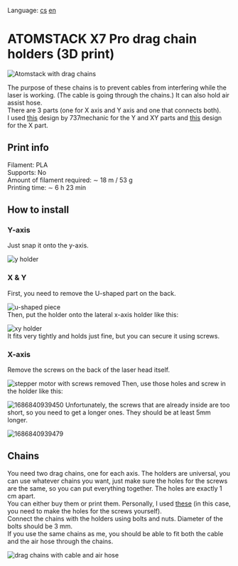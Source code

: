 Language:
[cs](https://github.com/pslib-cz/2022-p2a-mme-pppp-CernyDavid/blob/main/README.cs.md)
[en](https://github.com/pslib-cz/2022-p2a-mme-pppp-CernyDavid/blob/main/README.md)
# ATOMSTACK X7 Pro drag chain holders (3D print)
![Atomstack with drag chains](https://github.com/pslib-cz/2022-p2a-mme-pppp-CernyDavid/assets/91247706/0f663162-a7f2-4869-93f8-dbb17fe0bf4a)  
  
The purpose of these chains is to prevent cables from interfering while the laser is working. (The cable is going through the chains.) It can also hold air assist hose.  
There are 3 parts (one for X axis and Y axis and one that connects both).  
I used [this](https://www.thingiverse.com/thing:5506701) design by 737mechanic for the Y and XY parts and [this](https://www.thingiverse.com/thing:5274651) design for the X part.  
## Print info
Filament: PLA  
Supports: No  
Amount of filament required: ∼ 18 m / 53 g  
Printing time: ∼ 6 h 23 min  
## How to install
### Y-axis
Just snap it onto the y-axis.  
  
![y holder](https://github.com/pslib-cz/2022-p2a-mme-pppp-CernyDavid/assets/91247706/19cd7f9b-db28-4e09-91e9-0460d279e866)  
### X & Y
First, you need to remove the U-shaped part on the back.  
  
![u-shaped piece](https://github.com/pslib-cz/2022-p2a-mme-pppp-CernyDavid/assets/91247706/1950edec-6c18-42f8-af69-c58a0ef0ed18)  
Then, put the holder onto the lateral x-axis holder like this:
  
![xy holder](https://github.com/pslib-cz/2022-p2a-mme-pppp-CernyDavid/assets/91247706/42022466-dc88-43f6-997c-fa8b20e433a0)  
It fits very tightly and holds just fine, but you can secure it using screws.  
### X-axis  
Remove the screws on the back of the laser head itself.  

![stepper motor with screws removed](https://github.com/pslib-cz/2022-p2a-mme-pppp-CernyDavid/assets/91247706/b88a9b18-70dd-4eb1-a8fc-b6fa3c6a5303)
Then, use those holes and screw in the holder like this: 
  
![1686840939450](https://github.com/pslib-cz/2022-p2a-mme-pppp-CernyDavid/assets/91247706/b7322ecc-bd63-46a0-a58c-a0a94e803cd7)
Unfortunately, the screws that are already inside are too short, so you need to get a longer ones. They should be at least 5mm longer.  
  
![1686840939479](https://github.com/pslib-cz/2022-p2a-mme-pppp-CernyDavid/assets/91247706/5de9eed2-2ec0-4a3f-b7c6-9581345ad61b)  
## Chains
You need two drag chains, one for each axis. The holders are universal, you can use whatever chains you want, just make sure the holes for the screws are the same, so you can put everything together. The holes are exactly 1 cm apart.  
You can either buy them or print them. Personally, I used [these](https://www.thingiverse.com/thing:2920060) (in this case, you need to make the holes for the screws yourself).  
Connect the chains with the holders using bolts and nuts. Diameter of the bolts should be 3 mm.  
If you use the same chains as me, you should be able to fit both the cable and the air hose through the chains.  
  
![drag chains with cable and air hose](https://github.com/pslib-cz/2022-p2a-mme-pppp-CernyDavid/assets/91247706/cb3a437c-3a41-4f13-bbae-1c20c040dc2e)
